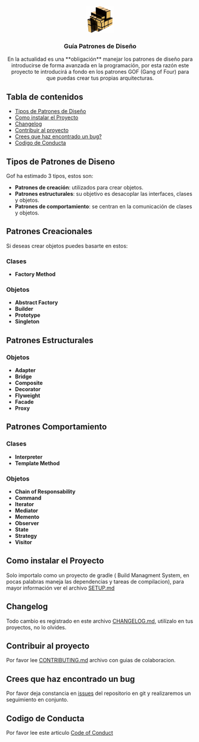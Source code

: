 <p align="center">

  <img src="./documentation/assets/images/rubick-cubo-gold.jpg" alt="Guia Patrones de Diseno" width=72 height=72 />

  <h3 align="center">Guía Patrones de Diseño</h3>

  <p align="center">
    En la actualidad es una **obligación** manejar los patrones de diseño para introducirse de forma 
    avanzada en la programación, por esta razón este proyecto te introducirá a fondo en los patrones 
    GOF (Gang of Four) para que puedas crear tus propias arquitecturas.
  </p>
  
</p>

## Tabla de contenidos

* [Tipos de Patrones de Diseño](#tipos-de-patrones-de-diseno)
* [Como instalar el Proyecto](#como-instalar-el-proyecto)
* [Changelog](#changelog)
* [Contribuir al proyecto](#contribuir-al-proyecto)
* [Crees que haz encontrado un bug?](#crees-que-haz-encontrado-un-bug)
* [Codigo de Conducta](#codigo-de-conducta)

## Tipos de Patrones de Diseno

Gof ha estimado 3 tipos, estos son: 

* **Patrones de creación**: utilizados para crear objetos.
* **Patrones estructurales**: su objetivo es desacoplar las interfaces, clases y objetos.
* **Patrones de comportamiento**: se centran en la comunicación de clases y objetos.

## Patrones Creacionales

Si deseas crear objetos puedes basarte en estos: 

### Clases

* **Factory Method**

### Objetos

* **Abstract Factory**
* **Builder**
* **Prototype**
* **Singleton**

## Patrones Estructurales

### Objetos

* **Adapter**
* **Bridge**
* **Composite**
* **Decorator**
* **Flyweight**
* **Facade**
* **Proxy**

## Patrones Comportamiento

### Clases

* **Interpreter**
* **Template Method**

### Objetos

* **Chain of Responsability**
* **Command**
* **Iterator**
* **Mediator**
* **Memento**
* **Observer**
* **State**
* **Strategy**
* **Visitor**

## Como instalar el Proyecto

Solo importalo como un proyecto de gradle ( Build Managment System, en pocas palabras maneja las dependencias y tareas de compilacion), para mayor información ver el archivo [SETUP.md](SETUP.md)

## Changelog

Todo cambio es registrado en este archivo [CHANGELOG.md](CHANGELOG.md), utilízalo en tus proyectos, no lo olvides.

## Contribuir al proyecto

Por favor lee [CONTRIBUTING.md](CONTRIBUTING.md) archivo con guias de colaboracion.

## Crees que haz encontrado un bug

Por favor deja constancia en [issues](https://github.com/stephanoapiolaza/dessign-pattern/issues) del repositorio en git
y realizaremos un seguimiento en conjunto.

## Codigo de Conducta

Por favor lee este articulo [Code of Conduct](CODE_OF_CONDUCT.md)

